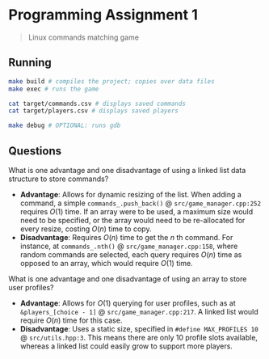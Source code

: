 # Programming Assignment 1

> Linux commands matching game

## Running

```sh
make build # compiles the project; copies over data files
make exec # runs the game

cat target/commands.csv # displays saved commands
cat target/players.csv # displays saved players

make debug # OPTIONAL: runs gdb
```

## Questions

What is one advantage and one disadvantage of using a linked list data structure to store commands?

- **Advantage**: Allows for dynamic resizing of the list. When adding a command, a simple `commands_.push_back()` @ `src/game_manager.cpp:252` requires $O(1)$ time. If an array were to be used, a maximum size would need to be specified, or the array would need to be re-allocated for every resize, costing $O(n)$ time to copy.
- **Disadvantage**: Requires $O(n)$ time to get the $n$ th command. For instance, at `commands_.nth()` @ `src/game_manager.cpp:158`, where random commands are selected, each query requires $O(n)$ time as opposed to an array, which would require $O(1)$ time.

What is one advantage and one disadvantage of using an array to store user profiles?

- **Advantage**: Allows for $O(1)$ querying for user profiles, such as at `&players_[choice - 1]` @ `src/game_manager.cpp:217`. A linked list would require $O(n)$ time for this case.
- **Disadvantage**: Uses a static size, specified in `#define MAX_PROFILES 10` @ `src/utils.hpp:3`. This means there are only 10 profile slots available, whereas a linked list could easily grow to support more players.
